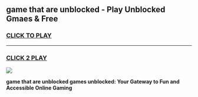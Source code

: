 
## game that are unblocked - Play Unblocked Gmaes & Free
<h3>
<a href="https://news.freeplayer.one?title=game_that_are_unblocked&ref=16F">CLICK TO PLAY</a></h3>
<hr>

<h3>
<a href="https://news.freeplayer.one?title=game_that_are_unblocked&ref=16F">CLICK 2 PLAY</a>
  
</h3>

<a href="https://news.freeplayer.one?title=game_that_are_unblocked&ref=16F/"><img src="https://clearcache.store/games.png"></a>


**game that are unblocked games unblocked: Your Gateway to Fun and Accessible Online Gaming**
